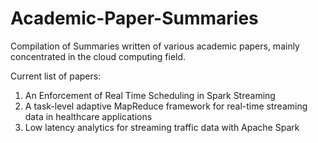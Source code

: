 # Academic-Paper-Summaries
Compilation of Summaries written of various academic papers, mainly concentrated in the cloud computing field.

Current list of papers:
  1. An Enforcement of Real Time Scheduling in Spark Streaming
  2. A task-level adaptive MapReduce framework for real-time streaming data in healthcare applications
  3. Low latency analytics for streaming traffic data with Apache Spark

